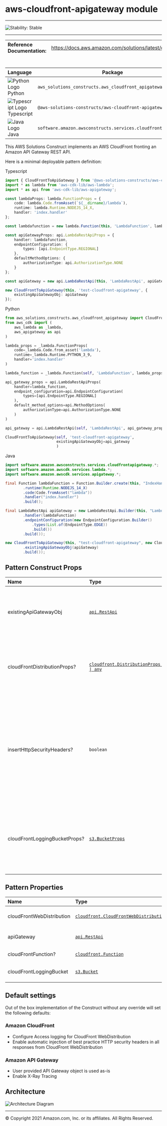 # aws-cloudfront-apigateway module
<!--BEGIN STABILITY BANNER-->

---

![Stability: Stable](https://img.shields.io/badge/cfn--resources-stable-success.svg?style=for-the-badge)

---
<!--END STABILITY BANNER-->

| **Reference Documentation**:| <span style="font-weight: normal">https://docs.aws.amazon.com/solutions/latest/constructs/</span>|
|:-------------|:-------------|
<div style="height:8px"></div>

| **Language**     | **Package**        |
|:-------------|-----------------|
|![Python Logo](https://docs.aws.amazon.com/cdk/api/latest/img/python32.png) Python|`aws_solutions_constructs.aws_cloudfront_apigateway`|
|![Typescript Logo](https://docs.aws.amazon.com/cdk/api/latest/img/typescript32.png) Typescript|`@aws-solutions-constructs/aws-cloudfront-apigateway`|
|![Java Logo](https://docs.aws.amazon.com/cdk/api/latest/img/java32.png) Java|`software.amazon.awsconstructs.services.cloudfrontapigateway`|

This AWS Solutions Construct implements an AWS CloudFront fronting an Amazon API Gateway REST API.

Here is a minimal deployable pattern definition:

Typescript
``` typescript
import { CloudFrontToApiGateway } from '@aws-solutions-constructs/aws-cloudfront-apigateway';
import * as lambda from 'aws-cdk-lib/aws-lambda';
import * as api from 'aws-cdk-lib/aws-apigateway';

const lambdaProps: lambda.FunctionProps = {
    code: lambda.Code.fromAsset(`${__dirname}/lambda`),
    runtime: lambda.Runtime.NODEJS_14_X,
    handler: 'index.handler'
};

const lambdafunction = new lambda.Function(this, 'LambdaFunction', lambdaProps);

const apiGatewayProps: api.LambdaRestApiProps = {
    handler: lambdafunction,
    endpointConfiguration: {
        types: [api.EndpointType.REGIONAL]
    },
    defaultMethodOptions: {
        authorizationType: api.AuthorizationType.NONE
    }
};

const apiGateway = new api.LambdaRestApi(this, 'LambdaRestApi', apiGatewayProps);

new CloudFrontToApiGateway(this, 'test-cloudfront-apigateway', {
    existingApiGatewayObj: apiGateway
});
```

Python
``` python
from aws_solutions_constructs.aws_cloudfront_apigateway import CloudFrontToApiGateway
from aws_cdk import (
    aws_lambda as _lambda,
    aws_apigateway as api
)

lambda_props = _lambda.FunctionProps(
    code=_lambda.Code.from_asset('lambda'),
    runtime=_lambda.Runtime.PYTHON_3_9,
    handler='index.handler'
)

lambda_function = _lambda.Function(self, 'LambdaFunction', lambda_props)

api_gateway_props = api.LambdaRestApiProps(
    handler=lambda_function,
    endpoint_configuration=api.EndpointConfiguration(
        types=[api.EndpointType.REGIONAL]
    ),
    default_method_options=api.MethodOptions(
        authorizationType=api.AuthorizationType.NONE
    )
)

api_gateway = api.LambdaRestApi(self, 'LambdaRestApi', api_gateway_props)

CloudFrontToApiGateway(self, 'test-cloudfront-apigateway',
                       existingApiGatewayObj=api_gateway
                       )

```

Java
``` java
import software.amazon.awsconstructs.services.cloudfrontapigateway.*;
import software.amazon.awscdk.services.lambda.*;
import software.amazon.awscdk.services.apigateway.*;

final Function lambdaFunction = Function.Builder.create(this, "IndexHandler")
        .runtime(Runtime.NODEJS_14_X)
        .code(Code.fromAsset("lambda"))
        .handler("index.handler")
        .build();

final LambdaRestApi apiGateway = new LambdaRestApi.Builder(this, "LambdaRestApi", new LambdaRestApiProps.Builder()
        .handler(lambdaFunction)
        .endpointConfiguration(new EndpointConfiguration.Builder()
            .types(List.of(EndpointType.EDGE))
            .build())
        .build());

new CloudFrontToApiGateway(this, "test-cloudfront-apigateway", new CloudFrontToApiGatewayProps.Builder()
        .existingApiGatewayObj(apiGateway)
        .build());
```

## Pattern Construct Props

| **Name**     | **Type**        | **Description** |
|:-------------|:----------------|-----------------|
|existingApiGatewayObj|[`api.RestApi`](https://docs.aws.amazon.com/cdk/api/latest/docs/@aws-cdk_aws-apigateway.RestApi.html)|The regional API Gateway that will be fronted with the CloudFront|
|cloudFrontDistributionProps?|[`cloudfront.DistributionProps \| any`](https://docs.aws.amazon.com/cdk/api/latest/docs/@aws-cdk_aws-cloudfront.DistributionProps.html)|Optional user provided props to override the default props for CloudFront Distribution|
|insertHttpSecurityHeaders?|`boolean`|Optional user provided props to turn on/off the automatic injection of best practice HTTP security headers in all responses from CloudFront|
|cloudFrontLoggingBucketProps?|[`s3.BucketProps`](https://docs.aws.amazon.com/cdk/api/latest/docs/@aws-cdk_aws-s3.BucketProps.html)|Optional user provided props to override the default props for the CloudFront Logging Bucket.|

## Pattern Properties

| **Name**     | **Type**        | **Description** |
|:-------------|:----------------|-----------------|
|cloudFrontWebDistribution|[`cloudfront.CloudFrontWebDistribution`](https://docs.aws.amazon.com/cdk/api/latest/docs/@aws-cdk_aws-cloudfront.CloudFrontWebDistribution.html)|Returns an instance of cloudfront.CloudFrontWebDistribution created by the construct|
|apiGateway|[`api.RestApi`](https://docs.aws.amazon.com/cdk/api/latest/docs/@aws-cdk_aws-apigateway.RestApi.html)|Returns an instance of the API Gateway REST API created by the pattern.|
|cloudFrontFunction?|[`cloudfront.Function`](https://docs.aws.amazon.com/cdk/api/latest/docs/@aws-cdk_aws-cloudfront.Function.html)|Returns an instance of the Cloudfront function created by the pattern.|
|cloudFrontLoggingBucket|[`s3.Bucket`](https://docs.aws.amazon.com/cdk/api/latest/docs/aws-s3-readme.html)|Returns an instance of the logging bucket for CloudFront WebDistribution.|
## Default settings

Out of the box implementation of the Construct without any override will set the following defaults:

### Amazon CloudFront
* Configure Access logging for CloudFront WebDistribution
* Enable automatic injection of best practice HTTP security headers in all responses from CloudFront WebDistribution

### Amazon API Gateway
* User provided API Gateway object is used as-is
* Enable X-Ray Tracing

## Architecture
![Architecture Diagram](architecture.png)

***
&copy; Copyright 2021 Amazon.com, Inc. or its affiliates. All Rights Reserved.

